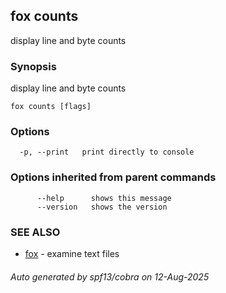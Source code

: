 ## fox counts

display line and byte counts

### Synopsis

display line and byte counts

```
fox counts [flags]
```

### Options

```
  -p, --print   print directly to console
```

### Options inherited from parent commands

```
      --help      shows this message
      --version   shows the version
```

### SEE ALSO

* [fox](fox.md)	 - examine text files

###### Auto generated by spf13/cobra on 12-Aug-2025
